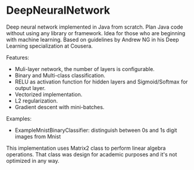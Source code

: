 # DeepNeuralNetwork
Deep neural network implemented in Java from scratch.
Plan Java code without using any library or framework.
Idea for those who are beginning with machine learning.
Based on guidelines by Andrew NG in his Deep Learning specialization at Cousera.

Features:
* Muli-layer network, the number of layers is configurable.
* Binary and Multi-class classification.
* RELU as activation function for hidden layers and Sigmoid/Softmax for output layer.
* Vectorized implementation.
* L2 regularization.
* Gradient descent with mini-batches.

Examples:
* ExampleMnistBinaryClassifier: distinguish between 0s and 1s digit images from Mnist

This implementation uses Matrix2 class to perform linear algebra operations. That class was design for academic purposes and it's not optimized in any way. 

